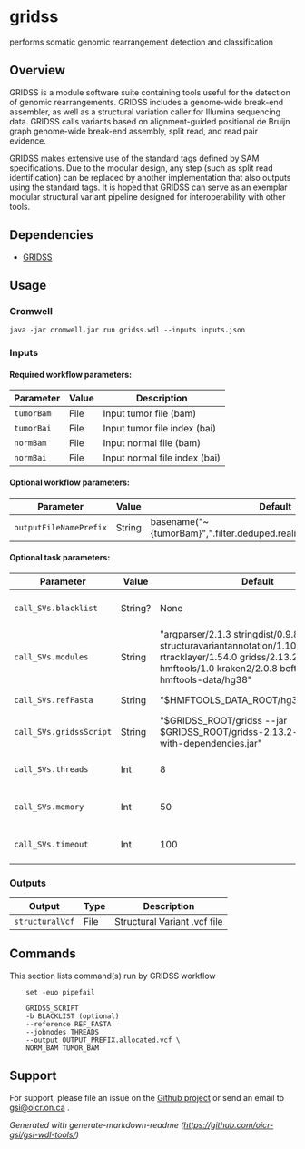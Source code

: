 # gridss

performs somatic genomic rearrangement detection and classification

## Overview

 GRIDSS is a module software suite containing tools useful for the detection of 
 genomic rearrangements. GRIDSS includes a genome-wide break-end assembler, as 
 well as a structural variation caller for Illumina sequencing data. GRIDSS 
 calls variants based on alignment-guided positional de Bruijn graph genome-wide
 break-end assembly, split read, and read pair evidence.
 
 GRIDSS makes extensive use of the standard tags defined by SAM specifications. 
 Due to the modular design, any step (such as split read identification) can be
 replaced by another implementation that also outputs using the standard tags. 
 It is hoped that GRIDSS can serve as an exemplar modular structural variant 
 pipeline designed for interoperability with other tools.

## Dependencies

* [GRIDSS](https://github.com/PapenfussLab/gridss)


## Usage

### Cromwell
```
java -jar cromwell.jar run gridss.wdl --inputs inputs.json
```

### Inputs

#### Required workflow parameters:
Parameter|Value|Description
---|---|---
`tumorBam`|File|Input tumor file (bam)
`tumorBai`|File|Input tumor file index (bai)
`normBam`|File|Input normal file (bam)
`normBai`|File|Input normal file index (bai)


#### Optional workflow parameters:
Parameter|Value|Default|Description
---|---|---|---
`outputFileNamePrefix`|String|basename("~{tumorBam}",".filter.deduped.realigned.recalibrated.bam")|Output file prefix


#### Optional task parameters:
Parameter|Value|Default|Description
---|---|---|---
`call_SVs.blacklist`|String?|None|bed file with regions to ignore
`call_SVs.modules`|String|"argparser/2.1.3 stringdist/0.9.8 structuravariantannotation/1.10.1 rtracklayer/1.54.0 gridss/2.13.2 hg38/p12 hmftools/1.0 kraken2/2.0.8 bcftools/1.9 hmftools-data/hg38"|Required environment modules
`call_SVs.refFasta`|String|"$HMFTOOLS_DATA_ROOT/hg38_random.fa"|Reference FASTA file
`call_SVs.gridssScript`|String|"$GRIDSS_ROOT/gridss --jar $GRIDSS_ROOT/gridss-2.13.2-gridss-jar-with-dependencies.jar"|Script to run GRIDSS
`call_SVs.threads`|Int|8|Requested CPU threads
`call_SVs.memory`|Int|50|Memory allocated for this job (GB)
`call_SVs.timeout`|Int|100|Hours before task timeout


### Outputs

Output | Type | Description
---|---|---
`structuralVcf`|File|Structural Variant .vcf file


## Commands

 This section lists command(s) run by GRIDSS workflow
 
 ```
     set -euo pipefail
 
     GRIDSS_SCRIPT
     -b BLACKLIST (optional)
     --reference REF_FASTA
     --jobnodes THREADS
     --output OUTPUT_PREFIX.allocated.vcf \
     NORM_BAM TUMOR_BAM
 ```
 ## Support

For support, please file an issue on the [Github project](https://github.com/oicr-gsi) or send an email to gsi@oicr.on.ca .

_Generated with generate-markdown-readme (https://github.com/oicr-gsi/gsi-wdl-tools/)_
